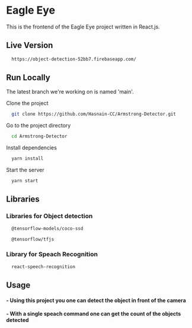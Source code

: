 
# Eagle Eye

This is the frontend of the Eagle Eye project written in React.js.

## Live Version

```bash
  https://object-detection-52bb7.firebaseapp.com/
```


## Run Locally

The latest branch we're working on is named 'main'.

Clone the project

```bash
  git clone https://github.com/Hasnain-CC/Armstrong-Detector.git
```

Go to the project directory

```bash
  cd Armstrong-Detector
```

Install dependencies

```bash
  yarn install
```

Start the server

```bash
  yarn start
```

## Libraries

### Libraries for Object detection 

```bash
  @tensorflow-models/coco-ssd
```
```bash
  @tensorflow/tfjs
``` 
### Library for Speach Recognition

```bash
  react-speech-recognition
```

## Usage

#### - Using this project you one can detect the object in front of the camera
#### - With a single speach command one can get the count of the objects detected